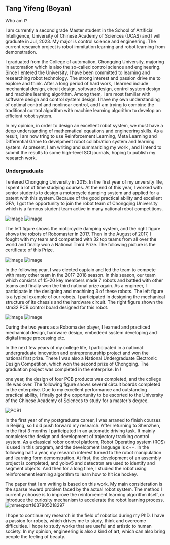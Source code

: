## Tang Yifeng (Boyan)

Who am I? 

I am currently a second grade Master student in the School of Artificial Intelligence, University of Chinese Academy of Sciences (UCAS) and I will graduate in Jul, 2023. My major is control science and engineering. The current research project is robot immitation learning and robot learning from demonstration. 

I graduated from the College of automation, Chongqing University, majoring in automation which is also the so-called control science and engineering. Since I entered the University, I have been committed to learning and researching robot technology. The strong interest and passion drive me to explore and think. After a long period of hard work, I learned include mechanical design, circuit design, software design, control system design and machine learning algorithm. Among them, I am most familiar with software design and control system design. I have my own understanding of optimal control and nonlinear control, and I am trying to combine the traditional control algorithm with machine learning algorithm to develop an efficient robot system.

In my opinion, in order to design an excellent robot system, we must have a deep understanding of mathematical equations and engineering skills. As a result, I am now tring to use Reinforcement Learning, Meta Learning and Differential Game to develpment robot collabration system and learning system. At present, I am writing and summarizing my work , and I intend to submit the results to some high-level SCI journals, hoping to publish my research work.

### Undergraduate

I entered Chongqing University in 2015. In the first year of my unversity life, I spent a lot of time studying courses. At the end of this year, I worked with senior students to design a motorcycle damping system and applied for a patent with this system. Because of the good practical ability and excellent GPA, I got the opportunity to join the robot team of Chongqing University which is a famous student team active in many national robot competitions.

![image](https://user-images.githubusercontent.com/62533222/161498848-aa2547c4-6a9c-40cb-85ba-ba272de1b064.png "sd") ![image](https://user-images.githubusercontent.com/62533222/161498868-984b3de6-7cbd-4d47-9f5b-d28f5a23e36c.png) 

The left figure shows the motorcycle damping system, and the right figure shows the robots of Robomaster in 2017. Then in the August of 2017, I fought with my team and competited with 32 top teams from all over the world and finally won a National Third Prize. The following picture is the certificate of this Prize. 

![image](https://user-images.githubusercontent.com/62533222/161517704-6288766b-ed65-4fdb-9912-819f6b90bb6a.png) ![image](https://user-images.githubusercontent.com/62533222/161517732-5126577a-082e-40ea-820c-2ee0b201ca41.png)

In the following year, I was elected captain and led the team to compete with many other team in the 2017-2018 season.  In this season, our team which consists of 15-20 key members made 7 robots and battled with other teams and finally won the third national prize again. As a engineer, I participate in the designing and machining 3 of these robots. The left figure is a typical example of our robots. I participated in designing the mechanical structure of its chassis and the hardware circuit. The right figure shown the stm32 PCB control board designed for this robot. 

![image](https://user-images.githubusercontent.com/62533222/161518483-8d5153f5-0ab0-48b5-a92a-17541bcbbc07.png) ![image](https://user-images.githubusercontent.com/62533222/161518506-12bde359-0408-43bd-9eae-d13e57860cbc.png)

During the two years as a Robomaster player, I learned and practiced mechanical design, hardware design, embedeed system developing and digital image processing etc.

In the next few years of my college life, I participated in a national undergraduate innovation and entrepreneurship project and won the national first prize. There !
was also a National Undergraduate Electronic Design Competition, which won the second prize of Chongqing. The graduation project was completed in the enterprise. In !

one year, the design of four PCB products was completed, and the college life was over. The following figure shows several circuit boards completed in the enterprise.
Due to my excellent performance and outstanding practical ability, I finally got the opportunity to be escorted to the University of the Chinese Academy of Sciences to study for a master's degree.


![PCB1](https://user-images.githubusercontent.com/62533222/172045363-f9f33be6-dfc5-4101-b77f-781f46d5cfd7.jpg)

In the first year of my postgraduate career, I was arraned to finish courses in Beijing, so I did push forward my research. After returning to Shenzhen, in the first 3 months I participated in an automatic driving task. It mainly completes the design and development of trajectory tracking control system. As a classical robor control platform, Robot Operating system (ROS) is used in this program, and the development language is c++. In the following half a year, my research interest turned to the robot manipulation and learning form demonstration. At first, the development of an assembly project is completed, and yolov5 and detectron are used to identify and segment objects. And then for a long time, I studied the robot using reinforcement learning algorithm to learn how to hit ice hockey.



The paper that I am writing is based on this work. My main consideration is the sparse reward problem faced by the actual robot system. The method I currently choose is to improve the reinforcement learning algorithm itself, or introduce the curiosity mechanism to accelerate the robot learning process.
![mmexport1637805218297](https://user-images.githubusercontent.com/62533222/172046167-3ff5fd5e-260c-406e-871f-77fd3a1b12ea.jpg)


I hope to continue my research in the field of robotics during my PhD. I have a passion for robots, which drives me to study, think and overcome difficulties. I hope to study works that are useful and artistic to human society. In my opinion, engineering is also a kind of art, which can also bring people the feeling of beauty.

